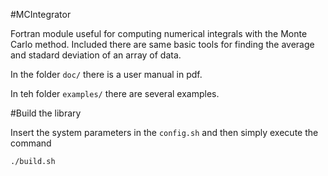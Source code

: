 
#MCIntegrator

Fortran module useful for computing numerical integrals with the Monte Carlo method.
Included there are same basic tools for finding the average and stadard deviation of an array of data.

In the folder `doc/` there is a user manual in pdf.

In teh folder `examples/` there are several examples.



#Build the library

Insert the system parameters in the `config.sh` and then simply execute the command

   `./build.sh`
